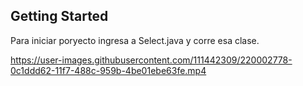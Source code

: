 ## Getting Started

Para iniciar poryecto ingresa a Select.java y corre esa clase.

https://user-images.githubusercontent.com/111442309/220002778-0c1ddd62-11f7-488c-959b-4be01ebe63fe.mp4

